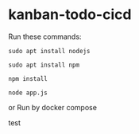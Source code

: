 # kanban-todo-cicd

Run these commands:


`sudo apt install nodejs`


`sudo apt install npm`


`npm install`

`node app.js`

or Run by docker compose

test

